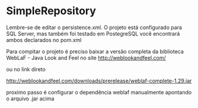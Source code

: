 # SimpleRepository
Lembre-se de editar o persistence.xml. O projeto está configurado para SQL Server, mas também foi testado em PostegreSQL você encontrará
ambos declarados no pom.xml

Para compitar o projeto é preciso baixar a versão completa da biblioteca WebLaF - Java Look and Feel no site http://weblookandfeel.com/

ou no link direto

http://weblookandfeel.com/downloads/prerelease/weblaf-complete-1.29.jar

proximo passo é configurar o dependência weblaf manualmente apontando o arquivo .jar acima
